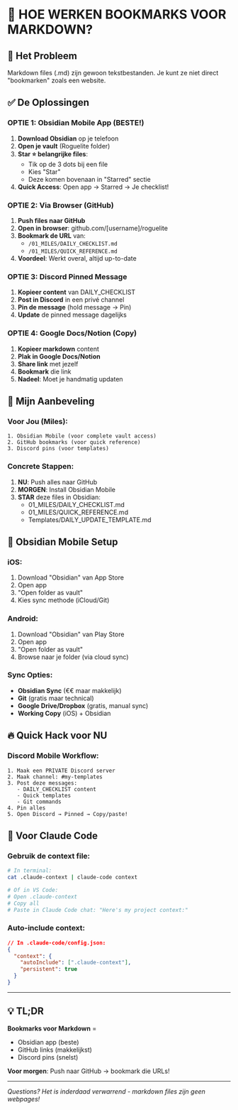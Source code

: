 # 📱 HOE WERKEN BOOKMARKS VOOR MARKDOWN?

## 🤔 Het Probleem
Markdown files (.md) zijn gewoon tekstbestanden. Je kunt ze niet direct "bookmarken" zoals een website.

## ✅ De Oplossingen

### OPTIE 1: Obsidian Mobile App (BESTE!)
1. **Download Obsidian** op je telefoon
2. **Open je vault** (Roguelite folder)
3. **Star ⭐ belangrijke files**:
   - Tik op de 3 dots bij een file
   - Kies "Star" 
   - Deze komen bovenaan in "Starred" sectie
4. **Quick Access**: Open app → Starred → Je checklist!

### OPTIE 2: Via Browser (GitHub)
1. **Push files naar GitHub**
2. **Open in browser**: github.com/[username]/roguelite
3. **Bookmark de URL** van:
   - `/01_MILES/DAILY_CHECKLIST.md`
   - `/01_MILES/QUICK_REFERENCE.md`
4. **Voordeel**: Werkt overal, altijd up-to-date

### OPTIE 3: Discord Pinned Message
1. **Kopieer content** van DAILY_CHECKLIST
2. **Post in Discord** in een privé channel
3. **Pin de message** (hold message → Pin)
4. **Update** de pinned message dagelijks

### OPTIE 4: Google Docs/Notion (Copy)
1. **Kopieer markdown** content
2. **Plak in Google Docs/Notion**
3. **Share link** met jezelf
4. **Bookmark** die link
5. **Nadeel**: Moet je handmatig updaten

## 🎯 Mijn Aanbeveling

### Voor Jou (Miles):
```
1. Obsidian Mobile (voor complete vault access)
2. GitHub bookmarks (voor quick reference)
3. Discord pins (voor templates)
```

### Concrete Stappen:
1. **NU**: Push alles naar GitHub
2. **MORGEN**: Install Obsidian Mobile
3. **STAR** deze files in Obsidian:
   - 01_MILES/DAILY_CHECKLIST.md
   - 01_MILES/QUICK_REFERENCE.md
   - Templates/DAILY_UPDATE_TEMPLATE.md

## 📱 Obsidian Mobile Setup

### iOS:
1. Download "Obsidian" van App Store
2. Open app
3. "Open folder as vault"
4. Kies sync methode (iCloud/Git)

### Android:
1. Download "Obsidian" van Play Store
2. Open app
3. "Open folder as vault"
4. Browse naar je folder (via cloud sync)

### Sync Opties:
- **Obsidian Sync** (€€ maar makkelijk)
- **Git** (gratis maar technical)
- **Google Drive/Dropbox** (gratis, manual sync)
- **Working Copy** (iOS) + Obsidian

## 🔥 Quick Hack voor NU

### Discord Mobile Workflow:
```
1. Maak een PRIVATE Discord server
2. Maak channel: #my-templates
3. Post deze messages:
   - DAILY_CHECKLIST content
   - Quick templates
   - Git commands
4. Pin alles
5. Open Discord → Pinned → Copy/paste!
```

## 📝 Voor Claude Code

### Gebruik de context file:
```bash
# In terminal:
cat .claude-context | claude-code context

# Of in VS Code:
# Open .claude-context
# Copy all
# Paste in Claude Code chat: "Here's my project context:"
```

### Auto-include context:
```json
// In .claude-code/config.json:
{
  "context": {
    "autoInclude": [".claude-context"],
    "persistent": true
  }
}
```

---

## 💡 TL;DR

**Bookmarks voor Markdown** = 
- Obsidian app (beste)
- GitHub links (makkelijkst)
- Discord pins (snelst)

**Voor morgen**: Push naar GitHub → bookmark die URLs!

---

*Questions? Het is inderdaad verwarrend - markdown files zijn geen webpages!*